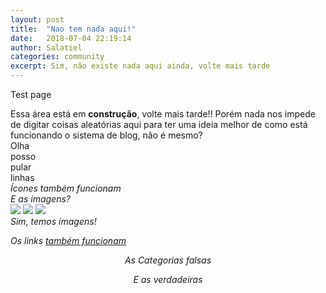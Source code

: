 ```yaml
---
layout: post
title:  "Nao tem nada aqui!"
date:   2018-07-04 22:19:14
author: Salatiel
categories: community
excerpt: Sim, não existe nada aqui ainda, volte mais tarde 
---
```

<p>Test page</p>
Essa área está em <strong>construção</strong>, volte mais tarde!!
 Porém nada nos impede de digitar coisas aleatórias aqui para ter uma ideia melhor de como está funcionando o sistema de blog, não é mesmo? <br> Olha <br> posso <br> pular <br> linhas <br> <i class="fas fa-info"/> Ícones também funcionam <br>
E as imagens? 
<br> 
<img src="../../../../content/mapshots/sauerbraten.jpg"/>
<img src="../../../../content/mapshots/secondevermap.jpg"/>
<img src="../../../../content/mapshots/firstevermap.jpg"/>
<br> Sim, temos imagens!

Os links <a href="#">também funcionam</a>

<p style="text-align: center;" class="fakecategorie"><i class="fas fa-question"></i> As Categorias falsas</p>
<p style="text-align: center;" class="staticcategories"><i class="fas fa-book"></i> E as verdadeiras</p>

